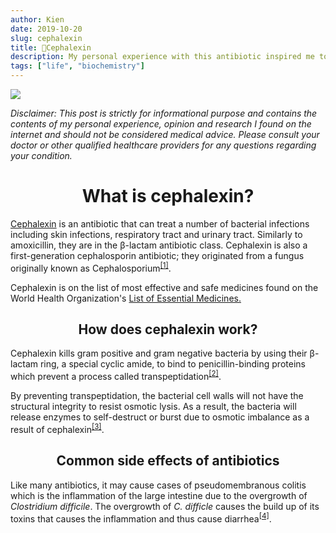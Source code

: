 ```yaml
---
author: Kien
date: 2019-10-20
slug: cephalexin
title: 💊Cephalexin
description: My personal experience with this antibiotic inspired me to write a bite-sized explanation on how cephalexin works.
tags: ["life", "biochemistry"]
---
```


![](https://images.unsplash.com/photo-1501740326664-5571ff5e30a6?ixlib=rb-1.2.1&ixid=eyJhcHBfaWQiOjEyMDd9&auto=format&fit=crop&w=3153&q=80)

_Disclaimer: This post is strictly for informational purpose and contains the contents of my personal experience, opinion and research I found on the internet and should not be considered medical advice. Please consult your doctor or other qualified healthcare providers for any questions regarding your condition._


# <center>What is cephalexin?</center>

<p><a href="https://www.drugs.com/cephalexin.html" target="_blank">Cephalexin</a> is an antibiotic that can treat a number of bacterial infections including skin infections, respiratory tract and urinary tract. Similarly to amoxicillin, they are in the β-lactam antibiotic class. Cephalexin is also a first-generation cephalosporin antibiotic; they originated from a fungus originally known as Cephalosporium<sup><a href="https://www.medicinenet.com/cephalexin/article.htm" target="_blank">[1]</a></sup>.</p>

<p>Cephalexin is on the list of most effective and safe medicines found on the World Health Organization's <a href="https://www.who.int/medicines/publications/essentialmedicines/en/" target="_blank">List of Essential Medicines.</a></p>

## <center>How does cephalexin work?</center>

Cephalexin kills gram positive and gram negative bacteria by using their β-lactam ring, a special cyclic amide, to bind to penicillin-binding proteins which prevent a process called transpeptidation<sup><a href="https://bio.libretexts.org/Bookshelves/Microbiology/Book%3A_Microbiology_(Kaiser)/Unit_1%3A_Introduction_to_Microbiology_and_Prokaryotic_Cell_Anatomy/2%3A_The_Prokaryotic_Cell_-_Bacteria/2.3%3A_The_Peptidoglycan_Cell_Wall" target="_blank">[2]</a></sup>.

By preventing transpeptidation, the bacterial cell walls will not have the structural integrity to resist osmotic lysis. As a result, the bacteria will release enzymes to self-destruct or burst due to osmotic imbalance as a result of cephalexin<sup><a href="https://pubchem.ncbi.nlm.nih.gov/compound/Cephalexin" target="_blank">[3]</a></sup>.

## <center>Common side effects of antibiotics</center>

Like many antibiotics, it may cause cases of pseudomembranous colitis which is the inflammation of the large intestine due to the overgrowth of _Clostridium difficile_. The overgrowth of _C. difficle_ causes the build up of its toxins that causes the inflammation and thus cause diarrhea<sup><a href="https://www.ncbi.nlm.nih.gov/pmc/articles/PMC4402243/" target="_blank">[4]</a></sup>.
